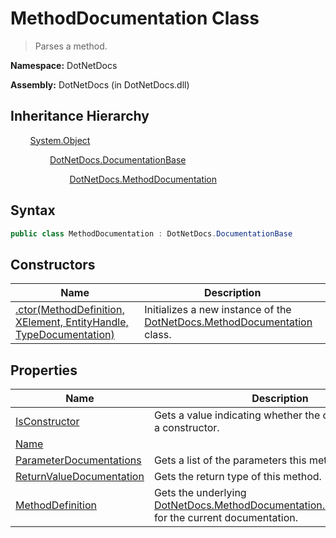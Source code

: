 # MethodDocumentation Class
> Parses a method.

**Namespace:** DotNetDocs

**Assembly:** DotNetDocs (in DotNetDocs.dll)
## Inheritance Hierarchy
&nbsp;&nbsp;&nbsp;&nbsp;&nbsp;&nbsp;&nbsp;&nbsp;[System.Object](https://www.google.com/search?q=System.Object&btnI=)

&nbsp;&nbsp;&nbsp;&nbsp;&nbsp;&nbsp;&nbsp;&nbsp;&nbsp;&nbsp;&nbsp;&nbsp;&nbsp;&nbsp;&nbsp;&nbsp;[DotNetDocs.DocumentationBase](/docs/DotNetDocs/DocumentationBase.md)

&nbsp;&nbsp;&nbsp;&nbsp;&nbsp;&nbsp;&nbsp;&nbsp;&nbsp;&nbsp;&nbsp;&nbsp;&nbsp;&nbsp;&nbsp;&nbsp;&nbsp;&nbsp;&nbsp;&nbsp;&nbsp;&nbsp;&nbsp;&nbsp;[DotNetDocs.MethodDocumentation](/docs/DotNetDocs/MethodDocumentation.md)

## Syntax
```csharp
public class MethodDocumentation : DotNetDocs.DocumentationBase
```
## Constructors
|Name|Description|
|---|---|
|[.ctor(MethodDefinition, XElement, EntityHandle, TypeDocumentation)](/docs/DotNetDocs/MethodDocumentation/Constructors/.ctor_MethodDefinition%2c%20XElement%2c%20EntityHandl6252.md)|Initializes a new instance of the [DotNetDocs.MethodDocumentation](/docs/DotNetDocs/MethodDocumentation.md) class.|
## Properties
|Name|Description|
|---|---|
|[IsConstructor](/docs/DotNetDocs/MethodDocumentation/Properties/IsConstructor.md)|Gets a value indicating whether the current method is a constructor.|
|[Name](/docs/DotNetDocs/MethodDocumentation/Properties/Name.md)||
|[ParameterDocumentations](/docs/DotNetDocs/MethodDocumentation/Properties/ParameterDocumentations.md)|Gets a list of the parameters this method takes.|
|[ReturnValueDocumentation](/docs/DotNetDocs/MethodDocumentation/Properties/ReturnValueDocumentation.md)|Gets the return type of this method.|
|[MethodDefinition](/docs/DotNetDocs/MethodDocumentation/Properties/MethodDefinition.md)|Gets the underlying [DotNetDocs.MethodDocumentation.MethodDefinition](https://www.google.com/search?q=DotNetDocs.MethodDocumentation.MethodDefinition&btnI=) for the current documentation.|
